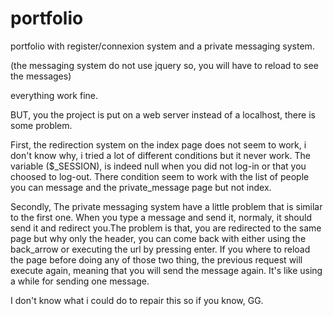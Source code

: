 # portfolio
portfolio with register/connexion system and a private messaging system.

(the messaging system do not use jquery so, you will have to reload to see the messages)

everything work fine.

BUT, you the project is put on a web server instead of a localhost, there is some problem.

First, the redirection system on the index page does not seem to work, i don't know why, i tried a lot of different conditions but
it never work. The variable ($_SESSION), is indeed null when you did not log-in or that you choosed to log-out.
There condition seem to work with the list of people you can message and the private_message page but not index.

Secondly, The private messaging system have a little problem that is similar to the first one. When you type a message and send it,
normaly, it should send it and redirect you.The problem is that, you are redirected to the same page but why only the header, you can come back with either
using the back_arrow or executing the url by pressing enter.
If you where to reload the page before doing any of those two thing, the previous request will execute again, meaning that you will send the message again.
It's like using a while for sending one message.

I don't know what i could do to repair this so if you know, GG.
